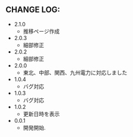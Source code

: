 CHANGE LOG:
-----------

- 2.1.0
  - 推移ページ作成 
- 2.0.3
  - 細部修正
- 2.0.2
  - 細部修正
- 2.0.0
  - 東北、中部、関西、九州電力に対応しました
- 1.0.4
  - バグ対応
- 1.0.3
  - バグ対応
- 1.0.2
  - 更新日時を表示
- 0.0.1
  - 開発開始.

